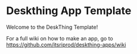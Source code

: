 # Deskthing App Template

Welcome to the DeskThing Template!

For a full wiki on how to make an app, go to https://github.com/itsriprod/deskthing-apps/wiki